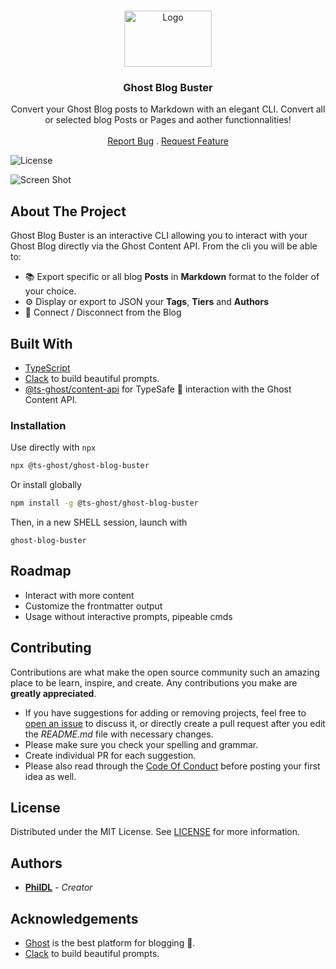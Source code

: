 <!-- Warning about Beta status of the package -->
<!-- <p align="center">
  <img src="https://img.shields.io/badge/status-beta-orange.svg" alt="Status: Beta" />
</p> -->

<br/>
<p align="center">
  <a href="https://github.com/PhilDL/ts-ghost">
    <img src="https://user-images.githubusercontent.com/4941205/221596772-398ca6b9-45c4-40e2-9cfc-d85b2da04cc7.png" alt="Logo" width="140" height="90">
  </a>

  <h3 align="center">Ghost Blog Buster</h3>

  <p align="center">
    Convert your Ghost Blog posts to Markdown with an elegant CLI. Convert all or selected blog Posts or Pages and aother functionnalities!
    <br/>
    <br/>
    <a href="https://github.com/PhilDL/ts-ghost/issues">Report Bug</a>
    .
    <a href="https://github.com/PhilDL/ts-ghost/issues">Request Feature</a>
  </p>
</p>

![License](https://img.shields.io/github/license/PhilDL/ts-ghost) 

![Screen Shot](https://user-images.githubusercontent.com/4941205/221599018-60f66258-9cfa-459a-928d-907c2df01f0e.gif)

## About The Project

Ghost Blog Buster is an interactive CLI allowing you to interact with your Ghost Blog directly via the Ghost Content API. From the cli you will be able to:

- 📚 Export specific or all blog **Posts** in **Markdown** format to the folder of your choice. 
- ⚙️ Display or export to JSON your **Tags**, **Tiers** and **Authors**
- 📶 Connect / Disconnect from the Blog

## Built With

- [TypeScript](https://github.com/microsoft/TypeScript)
- [Clack](https://github.com/natemoo-re/clack) to build beautiful prompts.
- [@ts-ghost/content-api](https://www.npmjs.com/package/@ts-ghost/content-api) for TypeSafe 🦾 interaction with the Ghost Content API.

### Installation

Use directly with `npx`
```sh
npx @ts-ghost/ghost-blog-buster
```

Or install globally 

```sh
npm install -g @ts-ghost/ghost-blog-buster
```
Then, in a new SHELL session, launch with
```
ghost-blog-buster
```

## Roadmap

- Interact with more content
- Customize the frontmatter output
- Usage without interactive prompts, pipeable cmds

## Contributing

Contributions are what make the open source community such an amazing place to be learn, inspire, and create. Any contributions you make are **greatly appreciated**.
* If you have suggestions for adding or removing projects, feel free to [open an issue](https://github.com/PhilDL/ts-ghost/issues/new) to discuss it, or directly create a pull request after you edit the *README.md* file with necessary changes.
* Please make sure you check your spelling and grammar.
* Create individual PR for each suggestion.
* Please also read through the [Code Of Conduct](https://github.com/PhilDL/ts-ghost/blob/main/CODE_OF_CONDUCT.md) before posting your first idea as well.


## License

Distributed under the MIT License. See [LICENSE](https://github.com/PhilDL/ts-ghost/blob/main/LICENSE.md) for more information.

## Authors

* **[PhilDL](https://github.com/PhilDL)** - *Creator*

## Acknowledgements

* [Ghost](https://ghost.org/) is the best platform for blogging 💖.
* [Clack](https://github.com/natemoo-re/clack) to build beautiful prompts.